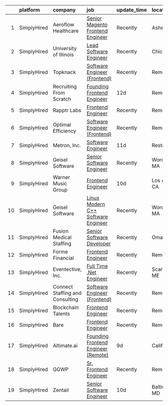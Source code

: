

|    | platform    | company                         | job                                                                                                                                               | update_time   | location        |
|---:|:------------|:--------------------------------|:--------------------------------------------------------------------------------------------------------------------------------------------------|:--------------|:----------------|
|  1 | SimplyHired | Aeroflow Healthcare             | [Senior Magento Frontend Engineer](https://www.simplyhired.com/job/uJJWsbsJ-A2J-2KXvsX-Cha73KyKnl-V2EEKSox5OzuSBWCVaz1N-A?q=frontend+engineer)    | Recently      | Asheville, NC   |
|  2 | SimplyHired | University of Illinois          | [Lead Software Engineer](https://www.simplyhired.com/job/IBjLxSKuUAN7D2FJTcbGaKBhDBEK8FxgKabTeMRoVkB0v30ajx-opw?q=frontend+engineer)              | Recently      | Chicago, IL     |
|  3 | SimplyHired | Topknack                        | [Software Engineer (Frontend)](https://www.simplyhired.com/job/cCecoRVDoE2XLOUlY9a2QrjpOwZcNs6b3DKDzhpC1utXDbZ7r1rfuA?q=frontend+engineer)        | Recently      | Remote          |
|  4 | SimplyHired | Recruiting From Scratch         | [Founding Frontend Engineer](https://www.simplyhired.com/job/IbXrSabo8u-jsuWX55FAOKbAl6eKJlIdkc5yI7m0lbbyaEYdBvAjnw?q=frontend+engineer)          | 12d           | Remote          |
|  5 | SimplyHired | Rapptr Labs                     | [Frontend Engineer](https://www.simplyhired.com/job/MrSs3N9hpdf_HZG-ECPJ5FoWaXJNvZr4ndDsynj7bt5Xjn5bwg95eQ?q=frontend+engineer)                   | Recently      | Remote          |
|  6 | SimplyHired | Optimal Efficiency              | [Software Engineer (Frontend)](https://www.simplyhired.com/job/tdLZYEMU6jRlLMj0yVKcd_PBezg-af1i6_WgEMyzuy3GSBM61IN0xg?q=frontend+engineer)        | Recently      | Remote          |
|  7 | SimplyHired | Metron, Inc.                    | [Software Engineer](https://www.simplyhired.com/job/GU7lFhZEZyRc5s71ZuZ-lfUk9W0IlXEAaxmWbxcq5itkWMmccQyuww?q=frontend+engineer)                   | 11d           | Reston, VA      |
|  8 | SimplyHired | Geisel Software                 | [Senior Software Engineer](https://www.simplyhired.com/job/gk71XuBNrFlxGOm5b1EGgDiAmRQTH4EXTMcfzXn81diRF6C2giYnSA?q=frontend+engineer)            | Recently      | Worcester, MA   |
|  9 | SimplyHired | Warner Music Group              | [Frontend Engineer](https://www.simplyhired.com/job/A_AjNyeHJDcKB7Du4bVmt454AxVzhfEwDhyJ1uZGEBvX1KRUHBHs4A?q=frontend+engineer)                   | 10d           | Los Angeles, CA |
| 10 | SimplyHired | Geisel Software                 | [Linux Modern C++ Software Engineer](https://www.simplyhired.com/job/l9cmsFPGCJQB5nfieQ6vqOKxiYGYGFhb4nl84O4EWH-uPQAoa811Cw?q=frontend+engineer)  | Recently      | Worcester, MA   |
| 11 | SimplyHired | Fusion Medical Staffing         | [Senior Software Developer](https://www.simplyhired.com/job/WbXbZH4xGAbc16YouF522YynC_RmZfWyhy3FpqALEWP_5BjQT_0PzQ?q=frontend+engineer)           | Recently      | Omaha, NE       |
| 12 | SimplyHired | Forme Financial                 | [Frontend Engineer](https://www.simplyhired.com/job/aVvTGwqnX8KvTbfvQ7eyJKqSr4KF__0NW2b3FzqU8WkHZvJJ46Du3w?q=frontend+engineer)                   | Recently      | Remote          |
| 13 | SimplyHired | Eventective, Inc.               | [Full Time .Net Engineer](https://www.simplyhired.com/job/YuX4chMfrT3O63eZwnl1uQf8GMhjJ6o-vTj-aUHApJNnRiV9K2EXbQ?q=frontend+engineer)             | Recently      | Scarborough, ME |
| 14 | SimplyHired | Connect Staffing and Consulting | [Software Engineer (Frontend)](https://www.simplyhired.com/job/_WIvRTpynWW7_gFZoeh6uD3ZwizJf4ORuR0JvD9-90kv4t7vNqsJ9g?q=frontend+engineer)        | Recently      | Remote          |
| 15 | SimplyHired | Blockchain Talents              | [Frontend Engineer](https://www.simplyhired.com/job/nSVsHCvWsm3_pt5kzR-egLVZEH-yooTu1krRa-KA8yU3BGVLiAF1Lw?q=frontend+engineer)                   | Recently      | Remote          |
| 16 | SimplyHired | Bare                            | [Frontend Engineer](https://www.simplyhired.com/job/3SJ9Pv3i4AogOprifBZ3B6AazXSqCldLpS_gY4TSMiUL9ioE5Bv_fQ?q=frontend+engineer)                   | Recently      | Remote          |
| 17 | SimplyHired | Altimate.ai                     | [Founding Frontend Engineer (Remote)](https://www.simplyhired.com/job/aLL5EAAZZyyudz4kJyMokdohu3yJB-udMlZGRdbfn0hkwgXZtJNPkw?q=frontend+engineer) | 9d            | California      |
| 18 | SimplyHired | GGWP                            | [Sr. Frontend Engineer](https://www.simplyhired.com/job/ON_xufJgNDw0n3__9mS3UGnb7qhIYriTnRSMN1OMnguNnZWHBJrgfA?q=frontend+engineer)               | Recently      | Remote          |
| 19 | SimplyHired | Zentail                         | [Senior Software Engineer](https://www.simplyhired.com/job/xE7T49H6ZEE9bCNgEAxQVbA_2LfNc9S4X6dqJEwC9bxAu4bUCkkF5w?q=frontend+engineer)            | 10d           | Baltimore, MD   |